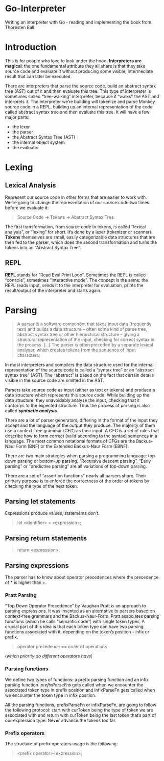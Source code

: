 # Go-Interpreter
Writing an interpreter with Go - reading and implementing the book from Thoresten Ball.

# Introduction
This is for people  who love to look under the hood. **Interpreters are magical**: the one fundamental attribute they all 
share is that they  take source code and evaluate it without producing some visible, intermediate result that can
later be executed.

There are interpreters that parse the source code,  build an abstract syntax tree (AST) out of it and then evaluate this tree. 
This type of interpreter is sometimes called “tree-walking” interpreter, because it “walks” the AST and interprets it.
The interpreter we’re building will tokenize and parse Monkey source code in a REPL, building up an internal representation of
the code called abstract syntax tree and then evaluate this tree. It will have a few major parts:
- the lexer
- the parser
- the Abstract Syntax Tree (AST)
- the internal object system
- the evaluator

# Lexing
## Lexical Analysis
Represent our source code in other forms that are easier to work with.
We’re going to change the representation of our source code two times before we evaluate it: 
> Source Code -> Tokens -> Abstract Syntax Tree.

The first transformation, from source code to tokens, is called “lexical analysis”, or “lexing” for short. It’s done by 
a lexer (tokenizer or scanner). **Tokens** themselves are small, easily categorizable data structures that are then fed to the parser,
which does the second transformation and turns the tokens into an “Abstract Syntax Tree”.

## REPL
**REPL** stands for “Read Eval Print Loop”. Sometimes
the REPL is called “console”, sometimes “interactive mode”. The concept is the same: the
REPL reads input, sends it to the interpreter for evaluation, prints the result/output of the
interpreter and starts again.
# Parsing
> A parser is a software component that takes input data (frequently text) and builds
a data structure – often some kind of parse tree, abstract syntax tree or other
hierarchical structure – giving a structural representation of the input, checking for
correct syntax in the process. […] The parser is often preceded by a separate lexical
analyser, which creates tokens from the sequence of input characters;

In most interpreters and compilers the data structure used for the internal representation of
the source code is called a “syntax tree” or an “abstract syntax tree” (AST). The
“abstract” is based on the fact that certain details visible in the source code are omitted in the
AST.

Parsers take source code as input (either as text or tokens) and produce
a data structure which represents this source code. While building up the data structure, they
unavoidably analyse the input, checking that it conforms to the expected structure. Thus the
process of parsing is also called _**syntactic analysis**_.

There are a lot of parser generators, differing in the format of the input they accept and the
language of the output they produce. The majority of them use a context-free grammar (CFG)
as their input. A CFG is a set of rules that describe how to form correct (valid according to
the syntax) sentences in a language. The most common notational formats of CFGs are the
Backus-Naur Form (BNF) or the Extended Backus-Naur Form (EBNF).

There are two main strategies when parsing a programming language: top-down parsing or  bottom-up parsing. “Recursive 
descent parsing”, “Early parsing” or “predictive parsing” are all variations of top-down  parsing.

There are a set of “assertion functions” nearly all parsers share. Their primary purpose is to enforce  the correctness
of the order of tokens by checking the type of the next token.

## Parsing let statements
Expressions produce values, statements don’t.

> let \<identifier> = \<expression>;

## Parsing return statements

> return \<expression>;

## Parsing expressions
The parser has to know about operator precedences
where the precedence of * is higher than +.

### Pratt Parsing
“Top Down Operator Precedence” by Vaughan Pratt is an approach to parsing expressions. It was invented as an alternative
to parsers based on context-free grammars and the Backus-Naur-Form. Pratt associates parsing functions (which he calls 
“semantic code”) with single token types. A crucial part of this idea is that each token type can have two parsing functions 
associated with it, depending on the token’s position - infix or prefix.

> operator precedence == order of operations 

 (_which priority do different operators have_)

### Parsing functions
We define two types of functions: a prefix parsing function and an infix parsing function. _prefixParseFns_ gets called 
when we encounter the associated token type in prefix position and infixParseFn gets called when we encounter the token 
type in infix position.

All the parsing functions, prefixParseFn or infixParseFn, are going to follow the following protocol: start with 
curToken being the type of token we are associated with and return with curToken being the last token that’s part of our
expression type. Never advance the tokens too far.

### Prefix operators
The structure of prefix operators usage is the following:
> \<prefix operator>\<expression>;
